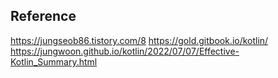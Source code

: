 ## Reference
https://jungseob86.tistory.com/8
https://gold.gitbook.io/kotlin/
https://jungwoon.github.io/kotlin/2022/07/07/Effective-Kotlin_Summary.html
